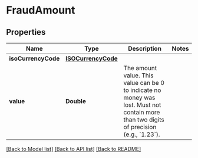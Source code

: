 # FraudAmount

## Properties
Name | Type | Description | Notes
------------ | ------------- | ------------- | -------------
**isoCurrencyCode** | [**ISOCurrencyCode**](ISOCurrencyCode.md) |  | 
**value** | **Double** | The amount value. This value can be 0 to indicate no money was lost. Must not contain more than two digits of precision (e.g., &#x60;1.23&#x60;). | 

[[Back to Model list]](../README.md#documentation-for-models) [[Back to API list]](../README.md#documentation-for-api-endpoints) [[Back to README]](../README.md)


